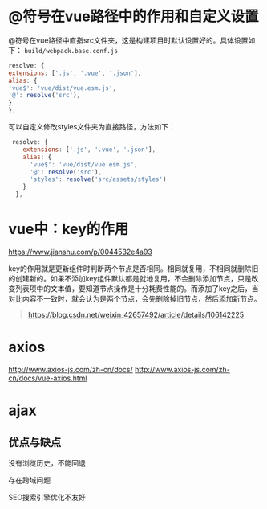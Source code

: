 # @符号在vue路径中的作用和自定义设置

@符号在vue路径中直指src文件夹，这是构建项目时默认设置好的。具体设置如下：
`build/webpack.base.conf.js`

```js
resolve: {
extensions: ['.js', '.vue', '.json'],
alias: {
'vue$': 'vue/dist/vue.esm.js',
'@': resolve('src'),
}
},
```

可以自定义修改styles文件夹为直接路径，方法如下：
```js
 resolve: {
    extensions: ['.js', '.vue', '.json'],
    alias: {
      'vue$': 'vue/dist/vue.esm.js',
      '@': resolve('src'),
      'styles': resolve('src/assets/styles')
    }
  },
```


# vue中：key的作用
https://www.jianshu.com/p/0044532e4a93


key的作用就是更新组件时判断两个节点是否相同。相同就复用，不相同就删除旧的创建新的。如果不添加key组件默认都是就地复用，不会删除添加节点，只是改变列表项中的文本值，要知道节点操作是十分耗费性能的。而添加了key之后，当对比内容不一致时，就会认为是两个节点，会先删除掉旧节点，然后添加新节点。
> https://blog.csdn.net/weixin_42657492/article/details/106142225

# axios

http://www.axios-js.com/zh-cn/docs/
http://www.axios-js.com/zh-cn/docs/vue-axios.html



# ajax

## 优点与缺点



没有浏览历史，不能回退

存在跨域问题

SEO搜索引擎优化不友好
